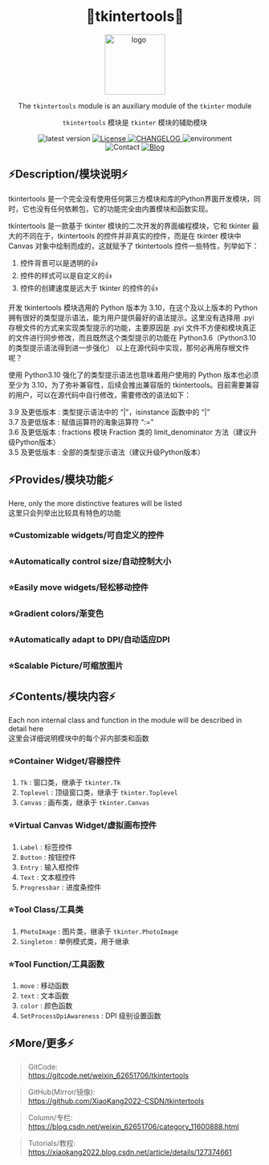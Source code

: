 <div align="center">
    <h1>🚀<b>tkintertools</b>🚀</h1>
    <img height="120px" alt="logo" src="https://gitcode.net/weixin_62651706/tkintertools/-/raw/master/tkintertools.png"/>
    <p>The <code>tkintertools</code> module is an auxiliary module of the <code>tkinter</code> module</p>
    <p><code>tkintertools</code> 模块是 <code>tkinter</code> 模块的辅助模块</p>
    <img src="https://img.shields.io/badge/Version-2.5.11.3-blue" alt="latest version" />
    <a href="./LICENSE">
        <img src="https://img.shields.io/badge/License-Mulan PSL v2-green" alt="License" />
    </a>
    <a href="./CHANGELOG.md">
        <img src="https://img.shields.io/badge/ChangeLog-2.5.11-orange" alt="CHANGELOG" />
    </a>
    <img src="https://img.shields.io/badge/Python-3.10.0-yellow" alt="environment" />
    <br>
    <img src="https://img.shields.io/badge/Mail-2951256653@qq.com-purple" alt="Contact" />
    <a href="https://xiaokang2022.blog.csdn.net">
        <img src="https://img.shields.io/badge/Blog-https://xiaokang2022.blog.csdn.net-red" alt="Blog" />
    </a>
</div>

⚡Description/模块说明⚡
-----------------------
tkintertools 是一个完全没有使用任何第三方模块和库的Python界面开发模块，同时，它也没有任何依赖包，它的功能完全由内置模块和函数实现。

tkintertools 是一款基于 tkinter 模块的二次开发的界面编程模块，它和 tkinter 最大的不同在于，tkintertools 的控件并非真实的控件，而是在 tkinter 模块中 Canvas 对象中绘制而成的，这就赋予了 tkintertools 控件一些特性，列举如下：

1. 控件背景可以是透明的👍
2. 控件的样式可以是自定义的👍
3. 控件的创建速度是远大于 tkinter 的控件的👍

开发 tkintertools 模块选用的 Python 版本为 3.10，在这个及以上版本的 Python 拥有很好的类型提示语法，能为用户提供最好的语法提示。这里没有选择用 .pyi 存根文件的方式来实现类型提示的功能，主要原因是 .pyi 文件不方便和模块真正的文件进行同步修改，而且既然这个类型提示的功能在 Python3.6（Python3.10 的类型提示语法得到进一步强化） 以上在源代码中实现，那何必再用存根文件呢？

使用 Python3.10 强化了的类型提示语法也意味着用户使用的 Python 版本也必须至少为 3.10，为了弥补兼容性，后续会推出兼容版的 tkintertools。目前需要兼容的用户，可以在源代码中自行修改，需要修改的语法如下：

3.9 及更低版本 : 类型提示语法中的 “|”，isinstance 函数中的 “|”  
3.7 及更低版本 : 赋值运算符的海象运算符 “:=”  
3.6 及更低版本 : fractions 模块 Fraction 类的 limit_denominator 方法（建议升级Python版本）  
3.5 及更低版本 : 全部的类型提示语法（建议升级Python版本）

⚡Provides/模块功能⚡
--------------------
Here, only the more distinctive features will be listed  
这里只会列举出比较具有特色的功能

### ⭐Customizable widgets/可自定义的控件

### ⭐Automatically control size/自动控制大小

### ⭐Easily move widgets/轻松移动控件

### ⭐Gradient colors/渐变色

### ⭐Automatically adapt to DPI/自动适应DPI

### ⭐Scalable Picture/可缩放图片

⚡Contents/模块内容⚡
--------------------
Each non internal class and function in the module will be described in detail here  
这里会详细说明模块中的每个非内部类和函数

### ⭐Container Widget/容器控件

1. `Tk` : 窗口类，继承于 `tkinter.Tk`
2. `Toplevel` : 顶级窗口类，继承于 `tkinter.Toplevel`
3. `Canvas` : 画布类，继承于 `tkinter.Canvas`

### ⭐Virtual Canvas Widget/虚拟画布控件

1. `Label` : 标签控件
2. `Button` : 按钮控件
3. `Entry` : 输入框控件
4. `Text` : 文本框控件
5. `Progressbar` : 进度条控件

### ⭐Tool Class/工具类

1. `PhotoImage` : 图片类，继承于 `tkinter.PhotoImage`
2. `Singleton` : 单例模式类，用于继承

### ⭐Tool Function/工具函数

1. `move` : 移动函数
2. `text` : 文本函数
3. `color` : 颜色函数
4. `SetProcessDpiAwareness` : DPI 级别设置函数

⚡More/更多⚡
------------
> GitCode:  
> https://gitcode.net/weixin_62651706/tkintertools

> GitHub(Mirror/镜像):  
> https://github.com/XiaoKang2022-CSDN/tkintertools

> Column/专栏:  
> https://blog.csdn.net/weixin_62651706/category_11600888.html

> Tutorials/教程:  
> https://xiaokang2022.blog.csdn.net/article/details/127374661
